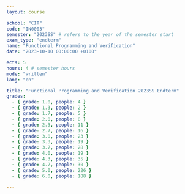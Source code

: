 ```yaml
---
layout: course

school: "CIT"
code: "IN0003"
semester: "2023SS" # refers to the year of the semester start
exam_type: "endterm"
name: "Functional Programming and Verification"
date: "2023-10-10 00:00:00 +0100"

ects: 5
hours: 4 # semester hours
mode: "written"
lang: "en"

title: "Functional Programming and Verification 2023SS Endterm"
grades:
  - { grade: 1.0, people: 4 }
  - { grade: 1.3, people: 2 }
  - { grade: 1.7, people: 5 }
  - { grade: 2.0, people: 8 }
  - { grade: 2.3, people: 11 }
  - { grade: 2.7, people: 16 }
  - { grade: 3.0, people: 23 }
  - { grade: 3.3, people: 19 }
  - { grade: 3.7, people: 28 }
  - { grade: 4.0, people: 19 }
  - { grade: 4.3, people: 35 }
  - { grade: 4.7, people: 30 }
  - { grade: 5.0, people: 226 }
  - { grade: 6.0, people: 188 }

---
```




